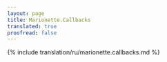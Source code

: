 ```yaml
---
layout: page
title: Marionette.Callbacks
translated: true
proofread: false
---
```


{% include translation/ru/marionette.callbacks.md %}
